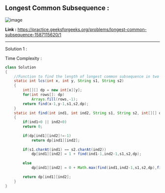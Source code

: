 ## Longest Common Subsequence :

![image](https://user-images.githubusercontent.com/23376002/167625538-a9f7bab1-cdbe-45e0-a193-a33141ed0698.png)


**Link :** https://practice.geeksforgeeks.org/problems/longest-common-subsequence-1587115620/1


----------------------------------------------------------------------------------------------------------------------------------------------------


Solution 1 :

Time Complexity :


```java
class Solution
{
    //Function to find the length of longest common subsequence in two strings.
    static int lcs(int x, int y, String s1, String s2)
    {
        int[][] dp = new int[x][y];
        for(int rows[]: dp)
            Arrays.fill(rows,-1);
        return find(x-1,y-1,s1,s2,dp);
    }
    static int find(int ind1, int ind2, String s1, String s2, int[][] dp)
    {
        if(ind1<0 || ind2<0)
        return 0;
        
        if(dp[ind1][ind2]!=-1)
            return dp[ind1][ind2];
        
        if(s1.charAt(ind1) == s2.charAt(ind2))
            dp[ind1][ind2] = 1 + find(ind1-1,ind2-1,s1,s2,dp);
        
        else 
            dp[ind1][ind2] = 0 + Math.max(find(ind1,ind2-1,s1,s2,dp),find(ind1-1,ind2,s1,s2,dp));
        
        return dp[ind1][ind2];
    }
}
```


